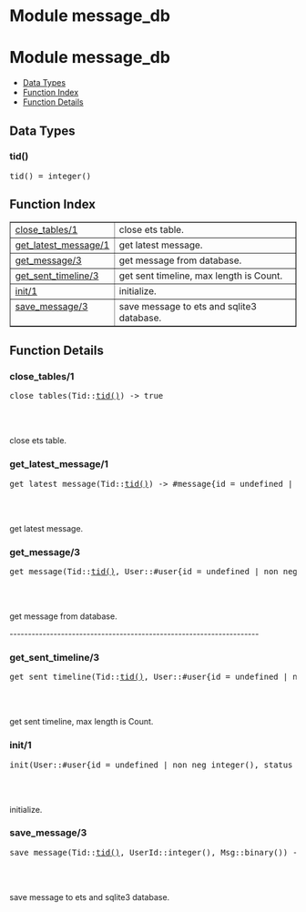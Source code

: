 Module message_db
=================


<h1>Module message_db</h1>

* [Data Types](#types)
* [Function Index](#index)
* [Function Details](#functions)







<h2><a name="types">Data Types</a></h2>





<h3 class="typedecl"><a name="type-tid">tid()</a></h3>




<pre>tid() = integer()</pre>


<h2><a name="index">Function Index</a></h2>



<table width="100%" border="1" cellspacing="0" cellpadding="2" summary="function index"><tr><td valign="top"><a href="#close_tables-1">close_tables/1</a></td><td>close ets table.</td></tr><tr><td valign="top"><a href="#get_latest_message-1">get_latest_message/1</a></td><td>get latest message.</td></tr><tr><td valign="top"><a href="#get_message-3">get_message/3</a></td><td>get message from database.</td></tr><tr><td valign="top"><a href="#get_sent_timeline-3">get_sent_timeline/3</a></td><td>get sent timeline, max length is Count.</td></tr><tr><td valign="top"><a href="#init-1">init/1</a></td><td>initialize.</td></tr><tr><td valign="top"><a href="#save_message-3">save_message/3</a></td><td>save message to ets and sqlite3 database.</td></tr></table>




<h2><a name="functions">Function Details</a></h2>


<a name="close_tables-1"></a>

<h3>close_tables/1</h3>





<pre>close_tables(Tid::<a href="#type-tid">tid()</a>) -> true</pre>
<br></br>




close ets table.
<a name="get_latest_message-1"></a>

<h3>get_latest_message/1</h3>





<pre>get_latest_message(Tid::<a href="#type-tid">tid()</a>) -> #message{id = undefined | integer(), message_id = undefined | integer(), text = undefined | binary(), datetime = undefined | tuple(), user = any()} | {error, no_message_exist}</pre>
<br></br>




get latest message.
<a name="get_message-3"></a>

<h3>get_message/3</h3>





<pre>get_message(Tid::<a href="#type-tid">tid()</a>, User::#user{id = undefined | non_neg_integer(), status = atom(), pid = undefined | pid(), name = undefined | binary(), mail = undefined | binary(), password = undefined | binary()}, MessageId::integer()) -> #message{id = undefined | integer(), message_id = undefined | integer(), text = undefined | binary(), datetime = undefined | tuple(), user = any()}</pre>
<br></br>






get message from database.

--------------------------------------------------------------------<a name="get_sent_timeline-3"></a>

<h3>get_sent_timeline/3</h3>





<pre>get_sent_timeline(Tid::<a href="#type-tid">tid()</a>, User::#user{id = undefined | non_neg_integer(), status = atom(), pid = undefined | pid(), name = undefined | binary(), mail = undefined | binary(), password = undefined | binary()}, Count::integer()) -> [#message{id = undefined | integer(), message_id = undefined | integer(), text = undefined | binary(), datetime = undefined | tuple(), user = any()}]</pre>
<br></br>




get sent timeline, max length is Count.
<a name="init-1"></a>

<h3>init/1</h3>





<pre>init(User::#user{id = undefined | non_neg_integer(), status = atom(), pid = undefined | pid(), name = undefined | binary(), mail = undefined | binary(), password = undefined | binary()} | integer()) -> {ok, Tid::<a href="#type-tid">tid()</a>}</pre>
<br></br>




initialize.
<a name="save_message-3"></a>

<h3>save_message/3</h3>





<pre>save_message(Tid::<a href="#type-tid">tid()</a>, UserId::integer(), Msg::binary()) -> {ok, MessageId::integer()}</pre>
<br></br>




save message to ets and sqlite3 database.
